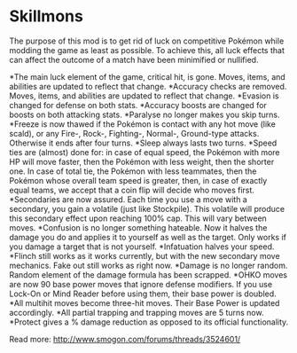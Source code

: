 Skillmons
=========

The purpose of this mod is to get rid of luck on competitive Pokémon while modding the game as least as possible. To achieve this, all luck effects that can affect the outcome of a match have been minimified or nullified.

*The main luck element of the game, critical hit, is gone. Moves, items, and abilities are updated to reflect that change.
*Accuracy checks are removed. Moves, items, and abilities are updated to reflect that change.
*Evasion is changed for defense on both stats.
*Accuracy boosts are changed for boosts on both attacking stats.
*Paralyse no longer makes you skip turns.
*Freeze is now thawed if the Pokémon is contact with any hot move (like scald), or any Fire-, Rock-, Fighting-, Normal-, Ground-type attacks. Otherwise it ends after four turns.
*Sleep always lasts two turns.
*Speed ties are (almost) done for: in case of equal speed, the Pokémon with more HP will move faster, then the Pokémon with less weight, then the shorter one. In case of total tie, the Pokémon with less teammates, then the Pokémon whose overall team speed is greater, then, in case of exactly equal teams, we accept that a coin flip will decide who moves first.
*Secondaries are now assured. Each time you use a move with a secondary, you gain a volatile (just like Stockpile). This volatile will produce this secondary effect upon reaching 100% cap. This will vary between moves.
*Confusion is no longer something hateable. Now it halves the damage you do and applies it to yourself as well as the target. Only works if you damage a target that is not yourself.
*Infatuation halves your speed.
*Flinch still works as it works currently, but with the new secondary move mechanics. Fake out still works as right now.
*Damage is no longer random. Random element of the damage formula has been scrapped.
*OHKO moves are now 90 base power moves that ignore defense modifiers. If you use Lock-On or Mind Reader before using them, their base power is doubled.
*All multihit moves become three-hit moves. Their Base Power is updated accordingly.
*All partial trapping and trapping moves are 5 turns now.
*Protect gives a % damage reduction as opposed to its official functionality.

Read more: http://www.smogon.com/forums/threads/3524601/
